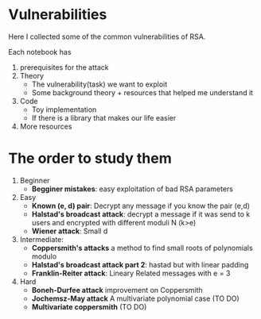 # Vulnerabilities
Here I collected some of the common vulnerabilities of RSA.

Each notebook has
1. prerequisites for the attack
2. Theory
    - The vulnerability(task) we want to exploit
    - Some background theory + resources that helped me understand it
3. Code
    - Toy implementation
    - If there is a library that makes our life easier
4. More resources

# The order to study them 

1. Beginner
    - **Begginer mistakes**: easy exploitation of bad RSA parameters
2. Easy
    - **Known (e, d) pair**: Decrypt any message if you know the pair (e,d)
    - **Halstad's broadcast attack**: decrypt a message if it was send to k users and encrypted with different moduli N (k>e)
    - **Wiener attack**: Small d
3. Intermediate:
    - **Coppersmith's attacks** a method to find small roots of polynomials modulo
    - **Halstad's broadcast attack part 2**: hastad but with linear padding
    - **Franklin-Reiter attack**: Lineary Related messages with e = 3
4. Hard
    - **Boneh-Durfee attack** improvement on Coppersmith
    - **Jochemsz-May attack** A multivariate polynomial case (TO DO)
    - **Multivariate coppersmith** (TO DO)

    
